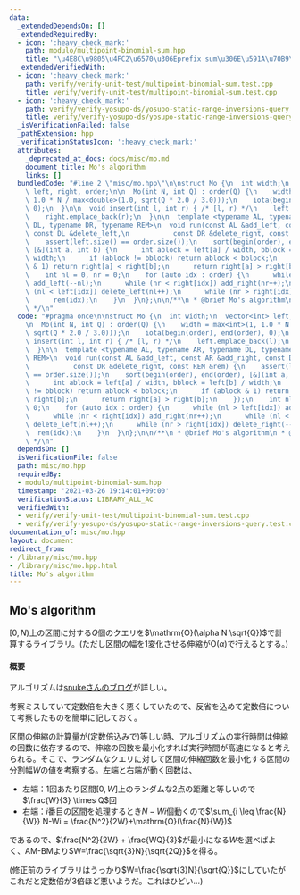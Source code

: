 ```yaml
---
data:
  _extendedDependsOn: []
  _extendedRequiredBy:
  - icon: ':heavy_check_mark:'
    path: modulo/multipoint-binomial-sum.hpp
    title: "\u4E8C\u9805\u4FC2\u6570\u306Eprefix sum\u306E\u591A\u70B9\u8A55\u4FA1"
  _extendedVerifiedWith:
  - icon: ':heavy_check_mark:'
    path: verify/verify-unit-test/multipoint-binomial-sum.test.cpp
    title: verify/verify-unit-test/multipoint-binomial-sum.test.cpp
  - icon: ':heavy_check_mark:'
    path: verify/verify-yosupo-ds/yosupo-static-range-inversions-query.test.cpp
    title: verify/verify-yosupo-ds/yosupo-static-range-inversions-query.test.cpp
  _isVerificationFailed: false
  _pathExtension: hpp
  _verificationStatusIcon: ':heavy_check_mark:'
  attributes:
    _deprecated_at_docs: docs/misc/mo.md
    document_title: Mo's algorithm
    links: []
  bundledCode: "#line 2 \"misc/mo.hpp\"\n\nstruct Mo {\n  int width;\n  vector<int>\
    \ left, right, order;\n\n  Mo(int N, int Q) : order(Q) {\n    width = max<int>(1,\
    \ 1.0 * N / max<double>(1.0, sqrt(Q * 2.0 / 3.0)));\n    iota(begin(order), end(order),\
    \ 0);\n  }\n\n  void insert(int l, int r) { /* [l, r) */\n    left.emplace_back(l);\n\
    \    right.emplace_back(r);\n  }\n\n  template <typename AL, typename AR, typename\
    \ DL, typename DR, typename REM>\n  void run(const AL &add_left, const AR &add_right,\
    \ const DL &delete_left,\n           const DR &delete_right, const REM &rem) {\n\
    \    assert(left.size() == order.size());\n    sort(begin(order), end(order),\
    \ [&](int a, int b) {\n      int ablock = left[a] / width, bblock = left[b] /\
    \ width;\n      if (ablock != bblock) return ablock < bblock;\n      if (ablock\
    \ & 1) return right[a] < right[b];\n      return right[a] > right[b];\n    });\n\
    \    int nl = 0, nr = 0;\n    for (auto idx : order) {\n      while (nl > left[idx])\
    \ add_left(--nl);\n      while (nr < right[idx]) add_right(nr++);\n      while\
    \ (nl < left[idx]) delete_left(nl++);\n      while (nr > right[idx]) delete_right(--nr);\n\
    \      rem(idx);\n    }\n  }\n};\n\n/**\n * @brief Mo's algorithm\n * @docs docs/misc/mo.md\n\
    \ */\n"
  code: "#pragma once\n\nstruct Mo {\n  int width;\n  vector<int> left, right, order;\n\
    \n  Mo(int N, int Q) : order(Q) {\n    width = max<int>(1, 1.0 * N / max<double>(1.0,\
    \ sqrt(Q * 2.0 / 3.0)));\n    iota(begin(order), end(order), 0);\n  }\n\n  void\
    \ insert(int l, int r) { /* [l, r) */\n    left.emplace_back(l);\n    right.emplace_back(r);\n\
    \  }\n\n  template <typename AL, typename AR, typename DL, typename DR, typename\
    \ REM>\n  void run(const AL &add_left, const AR &add_right, const DL &delete_left,\n\
    \           const DR &delete_right, const REM &rem) {\n    assert(left.size()\
    \ == order.size());\n    sort(begin(order), end(order), [&](int a, int b) {\n\
    \      int ablock = left[a] / width, bblock = left[b] / width;\n      if (ablock\
    \ != bblock) return ablock < bblock;\n      if (ablock & 1) return right[a] <\
    \ right[b];\n      return right[a] > right[b];\n    });\n    int nl = 0, nr =\
    \ 0;\n    for (auto idx : order) {\n      while (nl > left[idx]) add_left(--nl);\n\
    \      while (nr < right[idx]) add_right(nr++);\n      while (nl < left[idx])\
    \ delete_left(nl++);\n      while (nr > right[idx]) delete_right(--nr);\n    \
    \  rem(idx);\n    }\n  }\n};\n\n/**\n * @brief Mo's algorithm\n * @docs docs/misc/mo.md\n\
    \ */\n"
  dependsOn: []
  isVerificationFile: false
  path: misc/mo.hpp
  requiredBy:
  - modulo/multipoint-binomial-sum.hpp
  timestamp: '2021-03-26 19:14:01+09:00'
  verificationStatus: LIBRARY_ALL_AC
  verifiedWith:
  - verify/verify-unit-test/multipoint-binomial-sum.test.cpp
  - verify/verify-yosupo-ds/yosupo-static-range-inversions-query.test.cpp
documentation_of: misc/mo.hpp
layout: document
redirect_from:
- /library/misc/mo.hpp
- /library/misc/mo.hpp.html
title: Mo's algorithm
---
```

## Mo's algorithm

$[0,N)$上の区間に対する$Q$個のクエリを$\mathrm{O}(\alpha N \sqrt{Q})$で計算するライブラリ。(ただし区間の幅を$1$変化させる伸縮が$\mathrm{O}(\alpha)$で行えるとする。)

#### 概要

アルゴリズムは[snukeさんのブログ](https://snuke.hatenablog.com/entry/2016/07/01/000000)が詳しい。

考察ミスしていて定数倍を大きく悪くしていたので、反省を込めて定数倍について考察したものを簡単に記しておく。

区間の伸縮の計算量が(定数倍込みで)等しい時、アルゴリズムの実行時間は伸縮の回数に依存するので、伸縮の回数を最小化すれば実行時間が高速になると考えられる。そこで、ランダムなクエリに対して区間の伸縮回数を最小化する区間の分割幅$W$の値を考察する。左端と右端が動く回数は、

- 左端：1回あたり区間$[0,W]$上のランダムな$2$点の距離と等しいので$\frac{W}{3} \times Q$回
- 右端：$i$番目の区間を処理するとき$N - Wi$個動くので$\sum_{i \leq \frac{N}{W}} N-Wi = \frac{N^2}{2W}+\mathrm{O}(\frac{N}{W})$

であるので、$\frac{N^2}{2W} + \frac{WQ}{3}$が最小になる$W$を選べばよく、AM-BMより$W=\frac{\sqrt{3}N}{\sqrt{2Q}}$を得る。

(修正前のライブラリはうっかり$W=\frac{\sqrt{3}N}{\sqrt{Q}}$にしていたがこれだと定数倍が$3$倍ほど悪いようだ。これはひどい…)